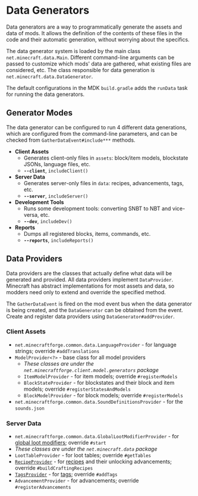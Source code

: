 Data Generators
===============

Data generators are a way to programmatically generate the assets and data of mods. It allows the definition of the contents of these files in the code and their automatic generation, without worrying about the specifics.

The data generator system is loaded by the main class `net.minecraft.data.Main`. Different command-line arguments can be passed to customize which mods' data are gathered, what existing files are considered, etc. The class responsible for data generation is `net.minecraft.data.DataGenerator`.

The default configurations in the MDK `build.gradle` adds the `runData` task for running the data generators.

Generator Modes
---------------

The data generator can be configured to run 4 different data generations, which are configured from the command-line parameters, and can be checked from `GatherDataEvent#include***` methods.

* __Client Assets__
  * Generates client-only files in `assets`: block/item models, blockstate JSONs, language files, etc.
  * __`--client`__, `includeClient()`
* __Server Data__
  * Generates server-only files in `data`: recipes, advancements, tags, etc.
  * __`--server`__, `includeServer()`
* __Development Tools__
  * Runs some development tools: converting SNBT to NBT and vice-versa, etc.
  * __`--dev`__, `includeDev()`
* __Reports__
  * Dumps all registered blocks, items, commands, etc.
  * __`--reports`__, `includeReports()`

Data Providers
--------------

Data providers are the classes that actually define what data will be generated and provided. All data providers implement `DataProvider`.
Minecraft has abstract implementations for most assets and data, so modders need only to extend and override the specified method.

The `GatherDataEvent` is fired on the mod event bus when the data generator is being created, and the `DataGenerator` can be obtained from the event. Create and register data providers using `DataGenerator#addProvider`.

### Client Assets
* `net.minecraftforge.common.data.LanguageProvider` - for language strings; override `#addTranslations`
* `ModelProvider<?>` - base class for all model providers
  * _These classes are under the `net.minecraftforge.client.model.generators` package_
  * `ItemModelProvider` - for item models; override `#registerModels`
  * `BlockStateProvider` - for blockstates and their block and item models; override `#registerStatesAndModels`
  * `BlockModelProvider` - for block models; override `#registerModels`
* `net.minecraftforge.common.data.SoundDefinitionsProvider` - for the `sounds.json`

### Server Data
* `net.minecraftforge.common.data.GlobalLootModifierProvider` - for [global loot modifiers][glm]; override `#start`
* _These classes are under the `net.minecraft.data` package_
* `LootTableProvider` - for loot tables; override `#getTables`
* [`RecipeProvider`][recipegen] - for [recipes] and their unlocking advancements; override `#buildCraftingRecipes`
* [`TagsProvider`][taggen] - for [tags]; override `#addTags`
* `AdvancementProvider` - for advancements; override `#registerAdvancements`

[glm]: ../resources/server/glm.md
[recipegen]: ./server/recipes.md
[recipes]: ../resources/server/recipes/index.md
[taggen]: ./server/tags.md
[tags]: ../resources/server/tags.md
